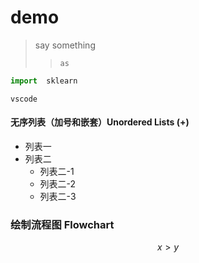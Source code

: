 # demo
> say something
> 
>>  `as`
```python
import  sklearn
```
```
vscode
```
#### 无序列表（加号和嵌套）Unordered Lists (+)
+ 列表一
+ 列表二
    + 列表二-1
    + 列表二-2
    + 列表二-3

### 绘制流程图 Flowchart

$$x > y$$